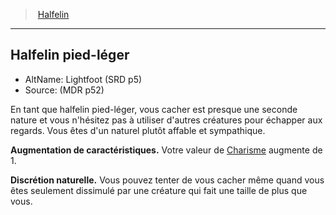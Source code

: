 ﻿---
!SubRaceItem
ParentRaceId: hd_halfling.md
FullName: Halfelin - Halfelin pied-léger
CharismaBonus: 1
Id: halfling_hd.md#halfelin-pied-léger
ParentLink: halfling_hd.md#halfelin
Name: Halfelin pied-léger
ParentName: Halfelin
NameLevel: 2
AltName: Lightfoot (SRD p5)
Source: (MDR p52)
Attributes:
  AbilityScoreIncrease: Votre valeur de [Charisme](hd_abilities_charisma.md) augmente de 1.
---
> [Halfelin](hd_halfling.md)

---

## Halfelin pied-léger

- AltName: Lightfoot (SRD p5)
- Source: (MDR p52)

En tant que halfelin pied-léger, vous cacher est presque une seconde nature et vous n'hésitez pas à utiliser d'autres créatures pour échapper aux regards. Vous êtes d'un naturel plutôt affable et sympathique.

**Augmentation de caractéristiques.** Votre valeur de [Charisme](hd_abilities_charisma.md) augmente de 1.

**Discrétion naturelle.** Vous pouvez tenter de vous cacher même quand vous êtes seulement dissimulé par une créature qui fait une taille de plus que vous.

